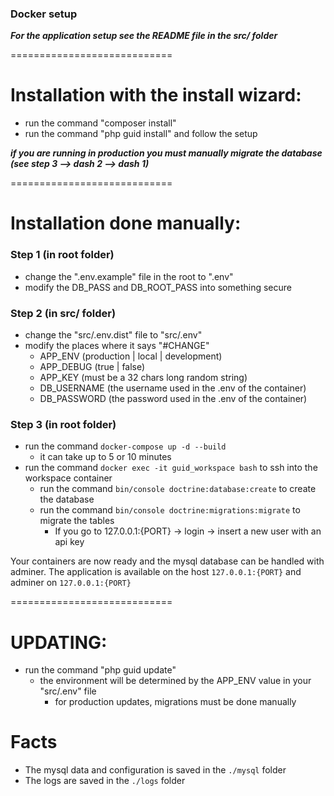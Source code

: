 ### Docker setup

_**For the application setup see the README file in the src/ folder**_

============================
# Installation with the install wizard:
- run the command "composer install"
- run the command "php guid install" and follow the setup

_**if you are running in production you must manually migrate the database (see step 3 --> dash 2 --> dash 1)**_

============================
# Installation done manually:
### Step 1 (in root folder)
- change the ".env.example" file in the root to ".env"
- modify the DB_PASS and DB_ROOT_PASS into something secure

### Step 2 (in src/ folder)
- change the "src/.env.dist" file to "src/.env"
- modify the places where it says "#CHANGE"
    - APP_ENV (production | local | development)
    - APP_DEBUG (true | false)
    - APP_KEY (must be a 32 chars long random string)
    - DB_USERNAME (the username used in the .env of the container)
    - DB_PASSWORD (the password used in the .env of the container)
       
### Step 3 (in root folder)
- run the command `docker-compose up -d --build`
    - it can take up to 5 or 10 minutes
- run the command `docker exec -it guid_workspace bash` to ssh into the workspace container
    - run the command `bin/console doctrine:database:create` to create the database
    - run the command `bin/console doctrine:migrations:migrate` to migrate the tables
        - If you go to 127.0.0.1:{PORT} -> login -> insert a new user with an api key
    
Your containers are now ready and the mysql database can be handled with adminer.
The application is available on the host `127.0.0.1:{PORT}` and adminer on `127.0.0.1:{PORT}`

============================
# UPDATING:
- run the command "php guid update"
    - the environment will be determined by the APP_ENV value in your "src/.env" file
        - for production updates, migrations must be done manually

# Facts
- The mysql data and configuration is saved in the `./mysql` folder
- The logs are saved in the `./logs` folder
